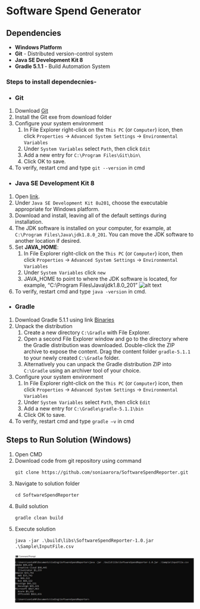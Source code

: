 # Software Spend Generator

## Dependencies

  - **Windows Platform** 
  - **Git** - Distributed version-control system
  - **Java SE Development Kit 8**
  - **Gradle 5.1.1** - Build Automation System

### Steps to install dependecnies-

* ### Git
1. Download [Git](https://git-scm.com/download/win)
2. Install the Git exe from download folder
3. Configure your system environment 
    1. In File Explorer right-click on the `This PC` (or `Computer`) icon, then click `Properties` -> `Advanced System Settings` -> `Environmental Variables`
    2. Under `System Variables` select `Path`, then click `Edit`
    3. Add a new entry for `C:\Program Files\Git\bin\` 
    4. Click OK to save.
4. To verify, restart cmd and type ```git --version``` in cmd

* ### Java SE Development Kit 8

1.	Open [link](https://www.oracle.com/technetwork/java/javase/downloads/jdk8-downloads-2133151.html).
2.	Under `Java SE Development Kit 8u201`, choose the executable appropriate for Windows platform.
3.	Download and install, leaving all of the default settings during installation.
4.	The JDK software is installed on your computer, for example, at `C:\Program Files\Java\jdk1.8.0_201`. You can move the JDK software to another location if desired.
5.	Set **JAVA_HOME**:
    1. In File Explorer right-click on the `This PC` (or `Computer`) icon, then click `Properties` -> `Advanced System Settings` -> `Environmental Variables`
    2. Under `System Variables` click `new`
    3. JAVA_HOME to point to where the JDK software is located, for example, “C:\Program Files\Java\jdk1.8.0_201”
![alt text](https://javatutorial.net/wp-content/uploads/2016/08/add-java_home-as-system-variable.jpg)
6. To verify, restart cmd and type ```java -version``` in cmd.

* ### Gradle

1. Download Gradle 5.1.1 using link [Binaries](https://gradle.org/next-steps/?version=5.1.1&format=bin)
2. Unpack the distribution
    1. Create a new directory `C:\Gradle` with File Explorer.
    2. Open a second File Explorer window and go to the directory where the Gradle distribution was downloaded. Double-click the ZIP archive to expose the content. Drag the content folder `gradle-5.1.1` to your newly created `C:\Gradle` folder.
    3. Alternatively you can unpack the Gradle distribution ZIP into `C:\Gradle` using an archiver tool of your choice.
3. Configure your system environment
    1. In File Explorer right-click on the `This PC` (or `Computer`) icon, then click `Properties` -> `Advanced System Settings` -> `Environmental Variables`
    2. Under `System Variables` select `Path`, then click `Edit`
    3. Add a new entry for `C:\Gradle\gradle-5.1.1\bin` 
    4. Click OK to save.
4. To verify, restart cmd and type `gradle –v` in cmd

## Steps to Run Solution (Windows)
1. Open CMD
2. Download code from git repository using command 
    ```
    git clone https://github.com/soniaarora/SoftwareSpendReporter.git
    ```
3. Navigate to solution folder
    ```
    cd SoftwareSpendReporter
    ```
4. Build solution
    ```
    gradle clean build
    ```
5. Execute solution 
    ```
    java -jar .\build\libs\SoftwareSpendReporter-1.0.jar .\Sample\InputFile.csv
    ```
	![Output](Screenshots/Output.JPG)